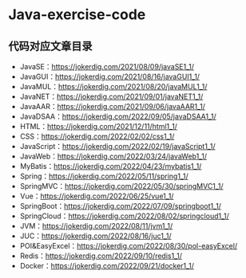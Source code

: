 # Java-exercise-code
## 代码对应文章目录
- JavaSE：https://jokerdig.com/2021/08/09/javaSE1_1/
- JavaGUI：https://jokerdig.com/2021/08/16/javaGUI1_1/
- JavaMUL：https://jokerdig.com/2021/08/20/javaMUL1_1/
- JavaNET：https://jokerdig.com/2021/09/01/javaNET1_1/
- JavaAAR：https://jokerdig.com/2021/09/06/javaAAR1_1/
- JavaDSAA：https://jokerdig.com/2022/09/05/javaDSAA1_1/
- HTML：https://jokerdig.com/2021/12/11/html1_1/
- CSS：https://jokerdig.com/2022/02/02/css1_1/
- JavaScript：https://jokerdig.com/2022/02/19/javaScript1_1/
- JavaWeb：https://jokerdig.com/2022/03/24/javaWeb1_1/
- MyBatis：https://jokerdig.com/2022/04/23/mybatis1_1/
- Spring：https://jokerdig.com/2022/05/11/spring1_1/
- SpringMVC：https://jokerdig.com/2022/05/30/springMVC1_1/
- Vue：https://jokerdig.com/2022/06/25/vue1_1/
- SpringBoot：https://jokerdig.com/2022/07/09/springboot1_1/
- SpringCloud：https://jokerdig.com/2022/08/02/springcloud1_1/
- JVM：https://jokerdig.com/2022/08/11/jvm1_1/
- JUC：https://jokerdig.com/2022/08/16/juc1_1/
- POI&EasyExcel：https://jokerdig.com/2022/08/30/pol-easyExcel/
- Redis：https://jokerdig.com/2022/09/10/redis1_1/
- Docker：https://jokerdig.com/2022/09/21/docker1_1/
